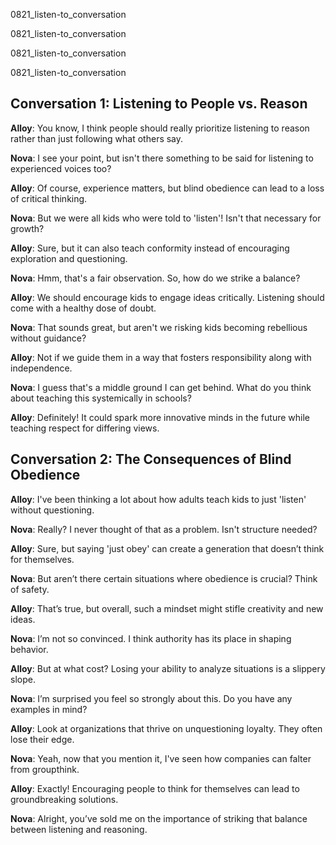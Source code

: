 
0821_listen-to_conversation


0821_listen-to_conversation


0821_listen-to_conversation


0821_listen-to_conversation


## Conversation 1: Listening to People vs. Reason

**Alloy**: You know, I think people should really prioritize listening to reason rather than just following what others say.

**Nova**: I see your point, but isn't there something to be said for listening to experienced voices too?

**Alloy**: Of course, experience matters, but blind obedience can lead to a loss of critical thinking.

**Nova**: But we were all kids who were told to 'listen'! Isn't that necessary for growth?

**Alloy**: Sure, but it can also teach conformity instead of encouraging exploration and questioning.

**Nova**: Hmm, that's a fair observation. So, how do we strike a balance?

**Alloy**: We should encourage kids to engage ideas critically. Listening should come with a healthy dose of doubt.

**Nova**: That sounds great, but aren't we risking kids becoming rebellious without guidance?

**Alloy**: Not if we guide them in a way that fosters responsibility along with independence.

**Nova**: I guess that's a middle ground I can get behind. What do you think about teaching this systemically in schools?

**Alloy**: Definitely! It could spark more innovative minds in the future while teaching respect for differing views.

## Conversation 2: The Consequences of Blind Obedience

**Alloy**: I've been thinking a lot about how adults teach kids to just 'listen' without questioning.

**Nova**: Really? I never thought of that as a problem. Isn't structure needed?

**Alloy**: Sure, but saying 'just obey' can create a generation that doesn’t think for themselves.

**Nova**: But aren’t there certain situations where obedience is crucial? Think of safety.

**Alloy**: That’s true, but overall, such a mindset might stifle creativity and new ideas.

**Nova**: I’m not so convinced. I think authority has its place in shaping behavior.

**Alloy**: But at what cost? Losing your ability to analyze situations is a slippery slope.

**Nova**: I’m surprised you feel so strongly about this. Do you have any examples in mind?

**Alloy**: Look at organizations that thrive on unquestioning loyalty. They often lose their edge.

**Nova**: Yeah, now that you mention it, I've seen how companies can falter from groupthink.

**Alloy**: Exactly! Encouraging people to think for themselves can lead to groundbreaking solutions.

**Nova**: Alright, you’ve sold me on the importance of striking that balance between listening and reasoning.
